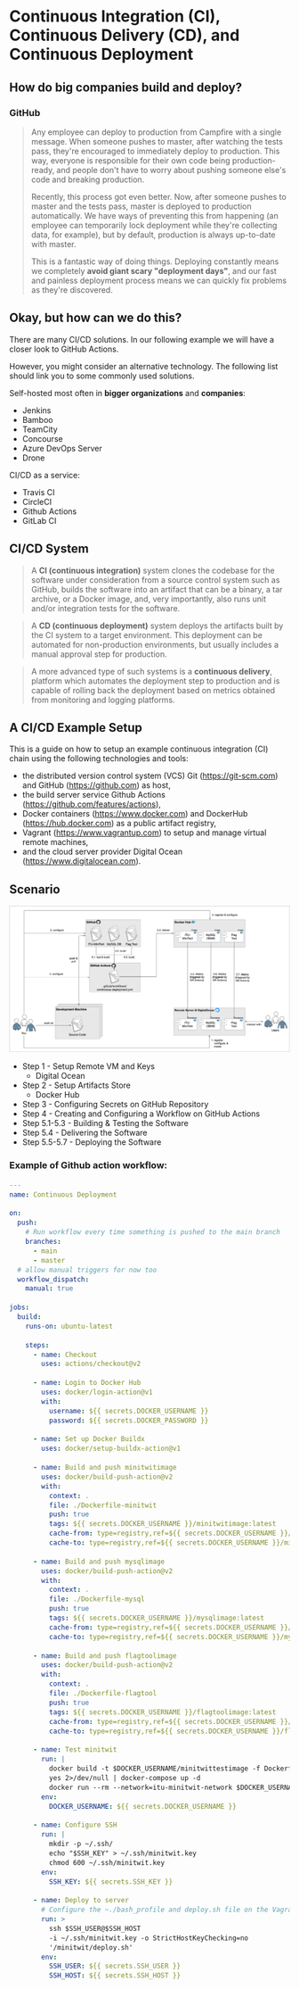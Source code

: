 # Continuous Integration (CI), Continuous Delivery (CD), and Continuous Deployment

## How do big companies build and deploy?
### GitHub
> Any employee can deploy to production from Campfire with a single message. When someone pushes to master, after watching the tests pass, they're encouraged to immediately deploy to production. This way, everyone is responsible for their own code being production-ready, and people don't have to worry about pushing someone else's code and breaking production.
> 
> Recently, this process got even better. Now, after someone pushes to master and the tests pass, master is deployed to production automatically. We have ways of preventing this from happening (an employee can temporarily lock deployment while they're collecting data, for example), but by default, production is always up-to-date with master.
> 
> This is a fantastic way of doing things. Deploying constantly means we completely **avoid giant scary "deployment days"**, and our fast and painless deployment process means we can quickly fix problems as they're discovered.

## Okay, but how can we do this?
There are many CI/CD solutions. In our following example we will have a closer look to GitHub Actions.

However, you might consider an alternative technology.
The following list should link you to some commonly used solutions.

Self-hosted most often in **bigger organizations** and **companies**:
* Jenkins
* Bamboo
* TeamCity
* Concourse
* Azure DevOps Server
* Drone


CI/CD as a service:
* Travis CI
* CircleCI
* Github Actions
* GitLab CI

## CI/CD System
> A **CI (continuous integration)** system clones the codebase for the software under consideration from a source control system such as GitHub, builds the software into an artifact that can be a binary, a tar archive, or a Docker image, and, very importantly, also runs unit and/or integration tests for the software.

> A **CD (continuous deployment)** system deploys the artifacts built by the CI system to a target environment. This deployment can be automated for non-production environments, but usually includes a manual approval step for production.

> A more advanced type of such systems is a **continuous delivery**, platform which automates the deployment step to production and is capable of rolling back the deployment based on metrics obtained from monitoring and logging platforms.

## A CI/CD Example Setup
This is a guide on how to setup an example continuous integration (CI) chain using the following technologies and tools:

* the distributed version control system (VCS) Git (https://git-scm.com) and GitHub (https://github.com) as host,
* the build server service Github Actions (https://github.com/features/actions),
* Docker containers (https://www.docker.com) and DockerHub (https://hub.docker.com) as a public artifact registry,
* Vagrant (https://www.vagrantup.com) to setup and manage virtual remote machines,
* and the cloud server provider Digital Ocean (https://www.digitalocean.com).

## Scenario
![alt text](images/image.png)

* Step 1 - Setup Remote VM and Keys
  * Digital Ocean
* Step 2 - Setup Artifacts Store
  * Docker Hub
* Step 3 - Configuring Secrets on GitHub Repository
* Step 4 - Creating and Configuring a Workflow on GitHub Actions
* Step 5.1-5.3 - Building & Testing the Software
* Step 5.4 - Delivering the Software
* Step 5.5-5.7 - Deploying the Software

### Example of Github action workflow:
```yml
---
name: Continuous Deployment

on:
  push:
    # Run workflow every time something is pushed to the main branch
    branches:
      - main
      - master
  # allow manual triggers for now too
  workflow_dispatch:
    manual: true

jobs:
  build:
    runs-on: ubuntu-latest

    steps:
      - name: Checkout
        uses: actions/checkout@v2

      - name: Login to Docker Hub
        uses: docker/login-action@v1
        with:
          username: ${{ secrets.DOCKER_USERNAME }}
          password: ${{ secrets.DOCKER_PASSWORD }}

      - name: Set up Docker Buildx
        uses: docker/setup-buildx-action@v1

      - name: Build and push minitwitimage
        uses: docker/build-push-action@v2
        with:
          context: .
          file: ./Dockerfile-minitwit
          push: true
          tags: ${{ secrets.DOCKER_USERNAME }}/minitwitimage:latest
          cache-from: type=registry,ref=${{ secrets.DOCKER_USERNAME }}/minitwitimage:webbuildcache
          cache-to: type=registry,ref=${{ secrets.DOCKER_USERNAME }}/minitwitimage:webbuildcache,mode=max

      - name: Build and push mysqlimage
        uses: docker/build-push-action@v2
        with:
          context: .
          file: ./Dockerfile-mysql
          push: true
          tags: ${{ secrets.DOCKER_USERNAME }}/mysqlimage:latest
          cache-from: type=registry,ref=${{ secrets.DOCKER_USERNAME }}/mysqlimage:mysqlbuildcache
          cache-to: type=registry,ref=${{ secrets.DOCKER_USERNAME }}/mysqlimage:mysqlbuildcache,mode=max

      - name: Build and push flagtoolimage
        uses: docker/build-push-action@v2
        with:
          context: .
          file: ./Dockerfile-flagtool
          push: true
          tags: ${{ secrets.DOCKER_USERNAME }}/flagtoolimage:latest
          cache-from: type=registry,ref=${{ secrets.DOCKER_USERNAME }}/flagtoolimage:flagtoolbuildcache
          cache-to: type=registry,ref=${{ secrets.DOCKER_USERNAME }}/flagtoolimage:flagtoolbuildcache,mode=max

      - name: Test minitwit
        run: |
          docker build -t $DOCKER_USERNAME/minitwittestimage -f Dockerfile-minitwit-tests .
          yes 2>/dev/null | docker-compose up -d
          docker run --rm --network=itu-minitwit-network $DOCKER_USERNAME/minitwittestimage
        env:
          DOCKER_USERNAME: ${{ secrets.DOCKER_USERNAME }}

      - name: Configure SSH
        run: |
          mkdir -p ~/.ssh/
          echo "$SSH_KEY" > ~/.ssh/minitwit.key
          chmod 600 ~/.ssh/minitwit.key
        env:
          SSH_KEY: ${{ secrets.SSH_KEY }}

      - name: Deploy to server
        # Configure the ~./bash_profile and deploy.sh file on the Vagrantfile
        run: >
          ssh $SSH_USER@$SSH_HOST
          -i ~/.ssh/minitwit.key -o StrictHostKeyChecking=no
          '/minitwit/deploy.sh'
        env:
          SSH_USER: ${{ secrets.SSH_USER }}
          SSH_HOST: ${{ secrets.SSH_HOST }}
```